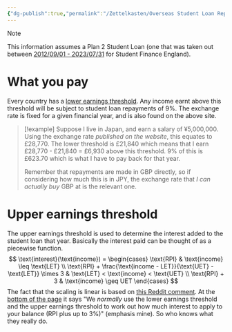 ```yaml
---
{"dg-publish":true,"permalink":"/Zettelkasten/Overseas Student Loan Repayments/","tags":["information"],"noteIcon":1,"created":"2024-12-11T11:09:19.413+09:00"}
---
```



>[!note]
>This information assumes a Plan 2 Student Loan (one that was taken out between [2012/09/01 - 2023/07/31](https://www.gov.uk/government/publications/overseas-earnings-thresholds-for-plan-2-student-loans) for Student Finance England).

# What you pay
Every country has a [lower earnings threshold](https://www.gov.uk/government/publications/overseas-earnings-thresholds-for-plan-2-student-loans). Any income earnt above this threshold will be subject to student loan repayments of 9%.
The exchange rate is fixed for a given financial year, and is also found on the above site.

>[!example]
>Suppose I live in Japan, and earn a salary of ¥5,000,000. Using the exchange rate *published on the website*, this equates to £28,770.
>The lower threshold is £21,840 which means that I earn £28,770 - £21,840 = £6,930 above this threshold.
>9% of this is £623.70 which is what I have to pay back for that year.
>
>Remember that repayments are made in GBP directly, so if considering how much this is in JPY, the exchange rate that *I can actually buy* GBP at is the relevant one.


# Upper earnings threshold
The upper earnings threshold is used to determine the interest added to the student loan that year.
Basically the interest paid can be thought of as a piecewise function. 
$$
\text{interest}(\text{income}) =
\begin{cases}
\text{RPI} & \text{income} \leq \text{LET} \\
\text{RPI} + \frac{\text{income - LET}}{\text{UET} - \text{LET}} \times 3 & \text{LET} < \text{income} < \text{UET} \\
\text{RPI} + 3  & \text{income} \geq UET
\end{cases}
$$
The fact that the scaling is linear is based on [this Reddit comment](https://www.reddit.com/r/UKPersonalFinance/comments/16mz6u1/comment/k1w8w7k/?utm_source=share&utm_medium=web3x&utm_name=web3xcss&utm_term=1&utm_content=share_button). At the [bottom of the page](https://www.gov.uk/government/publications/overseas-earnings-thresholds-for-plan-2-student-loans) it says "We *normally* use the lower earnings threshold and the upper earnings threshold to work out how much interest to apply to your balance (RPI plus up to 3%)" (emphasis mine). So who knows what they really do.